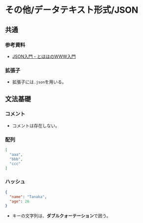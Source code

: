 # その他/データテキスト形式/JSON

## 共通

### 参考資料

- [JSON入門 - とほほのWWW入門](https://www.tohoho-web.com/ex/json.html)

### 拡張子

- 拡張子には`.json`を用いる。

## 文法基礎

### コメント

- コメントは存在しない。

### 配列

```json
[
  "aaa",
  "bbb",
  "ccc"
]
```

### ハッシュ

```json
{
  "name": "Tanaka",
  "age": 26
}
```

- キーの文字列は、**ダブルクォーテーション**で囲う。
